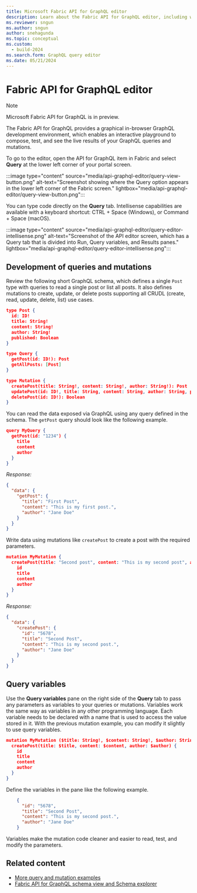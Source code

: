 ```yaml
---
title: Microsoft Fabric API for GraphQL editor
description: Learn about the Fabric API for GraphQL editor, including where to find the editor and what the editor screen looks like.
ms.reviewer: sngun
ms.author: sngun
author: snehagunda
ms.topic: conceptual
ms.custom:
  - build-2024
ms.search.form: GraphQL query editor
ms.date: 05/21/2024
---
```


# Fabric API for GraphQL editor

> [!NOTE]
> Microsoft Fabric API for GraphQL is in preview.

The Fabric API for GraphQL provides a graphical in-browser GraphQL development environment, which enables an interactive playground to compose, test, and see the live results of your GraphQL queries and mutations.

To go to the editor, open the API for GraphQL item in Fabric and select **Query** at the lower left corner of your portal screen.

:::image type="content" source="media/api-graphql-editor/query-view-button.png" alt-text="Screenshot showing where the Query option appears in the lower left corner of the Fabric screen." lightbox="media/api-graphql-editor/query-view-button.png":::

You can type code directly on the **Query** tab. Intellisense capabilities are available with a keyboard shortcut: CTRL + Space (Windows), or Command + Space (macOS).

:::image type="content" source="media/api-graphql-editor/query-editor-intellisense.png" alt-text="Screenshot of the API editor screen, which has a Query tab that is divided into Run, Query variables, and Results panes." lightbox="media/api-graphql-editor/query-editor-intellisense.png":::

## Development of queries and mutations

Review the following short GraphQL schema, which defines a single `Post` type with queries to read a single post or list all posts. It also defines mutations to create, update, or delete posts supporting all CRUDL (create, read, update, delete, list) use cases.

```json
type Post {
  id: ID!
  title: String!
  content: String!
  author: String!
  published: Boolean
}

type Query {
  getPost(id: ID!): Post
  getAllPosts: [Post]
}

type Mutation {
  createPost(title: String!, content: String!, author: String!): Post
  updatePost(id: ID!, title: String, content: String, author: String, published: Boolean): Post
  deletePost(id: ID!): Boolean
}
```

You can read the data exposed via GraphQL using any query defined in the schema. The `getPost` query should look like the following example.

```json
query MyQuery {
  getPost(id: "1234") {
    title
    content
    author
  }
}
```

*Response:*

```json
{
  "data": {
    "getPost": {
      "title": "First Post",
      "content": "This is my first post.",
      "author": "Jane Doe"
    }
  }
}
```

Write data using mutations like `createPost` to create a post with the required parameters.

```json
mutation MyMutation {
  createPost(title: "Second post", content: "This is my second post", author: "Jane Doe", published: false) {
    id
    title
    content
    author
  }
}
```

*Response:*

```json
{
  "data": {
    "createPost": {
      "id": "5678",
      "title": "Second Post",
      "content": "This is my second post.",
      "author": "Jane Doe"
    }
  }
}
```

## Query variables

Use the **Query variables** pane on the right side of the **Query** tab to pass any parameters as variables to your queries or mutations. Variables work the same way as variables in any other programming language. Each variable needs to be declared with a name that is used to access the value stored in it. With the previous mutation example, you can modify it slightly to use query variables.

```json
mutation MyMutation ($title: String!, $content: String!, $author: String!){
  createPost(title: $title, content: $content, author: $author) {
    id
    title
    content
    author
  }
}
```

Define the variables in the pane like the following example.

```json
    {
      "id": "5678",
      "title": "Second Post",
      "content": "This is my second post.",
      "author": "Jane Doe"
    }
```

Variables make the mutation code cleaner and easier to read, test, and modify the parameters.

## Related content

- [More query and mutation examples](https://learn.microsoft.com/en-us/azure/data-api-builder/graphql#supported-root-types)
- [Fabric API for GraphQL schema view and Schema explorer](graphql-schema-view.md)
